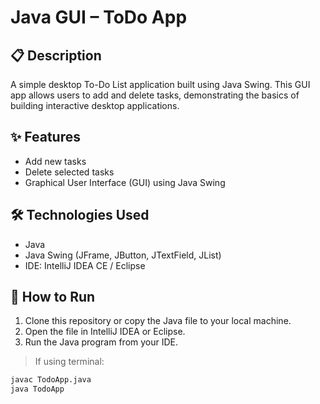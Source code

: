 # Java GUI – ToDo App

## 📋 Description
A simple desktop To-Do List application built using Java Swing. This GUI app allows users to add and delete tasks, demonstrating the basics of building interactive desktop applications.

## ✨ Features
- Add new tasks
- Delete selected tasks
- Graphical User Interface (GUI) using Java Swing

## 🛠 Technologies Used
- Java
- Java Swing (JFrame, JButton, JTextField, JList)
- IDE: IntelliJ IDEA CE / Eclipse

## 🚀 How to Run

1. Clone this repository or copy the Java file to your local machine.
2. Open the file in IntelliJ IDEA or Eclipse.
3. Run the Java program from your IDE.

> If using terminal:
   ```bash
   javac TodoApp.java
   java TodoApp
